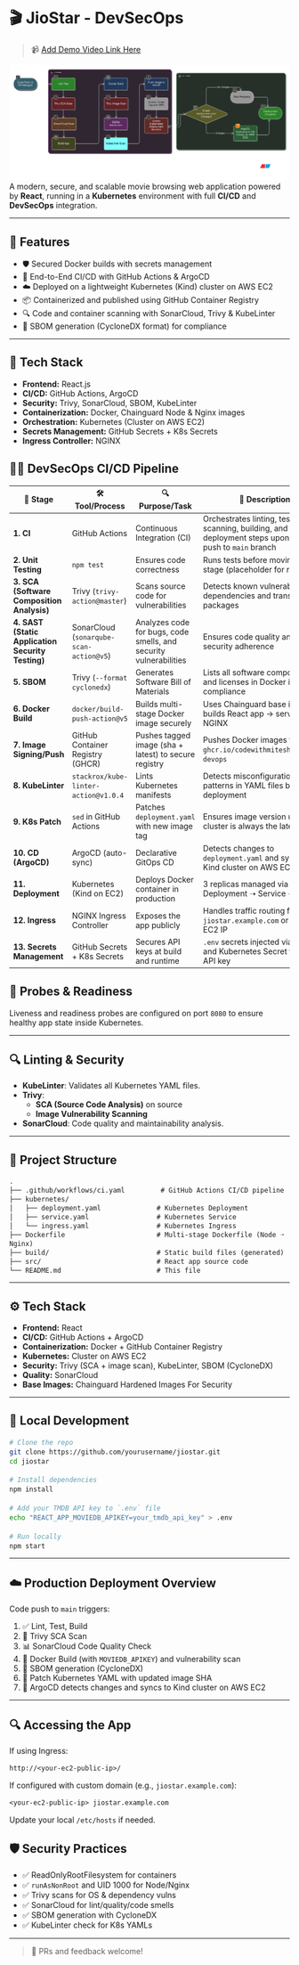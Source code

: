 
# 🎬 JioStar - DevSecOps 

> 📹 [Add Demo Video Link Here]()  

![CI/CD Flowchart](./diagram.png)
A modern, secure, and scalable movie browsing web application powered by **React**, running in a **Kubernetes** environment with full **CI/CD** and **DevSecOps** integration.

---

## 🚀 Features

- 🛡️ Secured Docker builds with secrets management
- 🔄 End-to-End CI/CD with GitHub Actions & ArgoCD
- ☁️ Deployed on a lightweight Kubernetes (Kind) cluster on AWS EC2
- 📦 Containerized and published using GitHub Container Registry
- 🔍 Code and container scanning with SonarCloud, Trivy & KubeLinter
- 📄 SBOM generation (CycloneDX format) for compliance

---

## 🧱 Tech Stack

- **Frontend:** React.js
- **CI/CD:** GitHub Actions, ArgoCD
- **Security:** Trivy, SonarCloud, SBOM, KubeLinter
- **Containerization:** Docker, Chainguard Node & Nginx images
- **Orchestration:** Kubernetes (Cluster on AWS EC2)
- **Secrets Management:** GitHub Secrets + K8s Secrets
- **Ingress Controller:** NGINX


## 🧪🔐 DevSecOps CI/CD Pipeline

| 🔢 Stage       | 🛠 Tool/Process                  | 🔍 Purpose/Task                                                                 | 💬 Description |
|----------------|----------------------------------|----------------------------------------------------------------------------------|----------------|
| **1. CI**       | GitHub Actions                   | Continuous Integration (CI)                                                     | Orchestrates linting, testing, scanning, building, and deployment steps upon code push to `main` branch |
| **2. Unit Testing** | `npm test`                      | Ensures code correctness                                                         | Runs tests before moving to build stage (placeholder for real tests) |
| **3. SCA (Software Composition Analysis)** | Trivy (`trivy-action@master`)           | Scans source code for vulnerabilities                                           | Detects known vulnerabilities in dependencies and transitive packages |
| **4. SAST (Static Application Security Testing)** | SonarCloud (`sonarqube-scan-action@v5`) | Analyzes code for bugs, code smells, and security vulnerabilities                | Ensures code quality and security adherence |
| **5. SBOM**     | Trivy (`--format cyclonedx`)     | Generates Software Bill of Materials                                            | Lists all software components and licenses in Docker image for compliance |
| **6. Docker Build** | `docker/build-push-action@v5`     | Builds multi-stage Docker image securely                                         | Uses Chainguard base images; builds React app → serves via NGINX |
| **7. Image Signing/Push** | GitHub Container Registry (GHCR) | Pushes tagged image (sha + latest) to secure registry                           | Pushes Docker images to `ghcr.io/codewithmitesh/jiostar-devops` |
| **8. KubeLinter** | `stackrox/kube-linter-action@v1.0.4` | Lints Kubernetes manifests                                                       | Detects misconfigurations, anti-patterns in YAML files before deployment |
| **9. K8s Patch** | `sed` in GitHub Actions          | Patches `deployment.yaml` with new image tag                                    | Ensures image version used in cluster is always the latest |
| **10. CD (ArgoCD)** | ArgoCD (auto-sync)              | Declarative GitOps CD                                                            | Detects changes to `deployment.yaml` and syncs to Kind cluster on AWS EC2 |
| **11. Deployment** | Kubernetes (Kind on EC2)        | Deploys Docker container in production                                           | 3 replicas managed via Deployment ➝ Service ➝ Ingress |
| **12. Ingress** | NGINX Ingress Controller         | Exposes the app publicly                                                         | Handles traffic routing from `jiostar.example.com` or public EC2 IP |
| **13. Secrets Management** | GitHub Secrets + K8s Secrets       | Secures API keys at build and runtime                                            | `.env` secrets injected via GitHub and Kubernetes Secret for TMDB API key |


## 🧪 Probes & Readiness

Liveness and readiness probes are configured on port `8080` to ensure healthy app state inside Kubernetes.

---

## 🔍 Linting & Security

- **KubeLinter**: Validates all Kubernetes YAML files.
- **Trivy**:
  - **SCA (Source Code Analysis)** on source
  - **Image Vulnerability Scanning**
- **SonarCloud**: Code quality and maintainability analysis.

---


## 📁 Project Structure

```
.
├── .github/workflows/ci.yaml         # GitHub Actions CI/CD pipeline
├── kubernetes/
│   ├── deployment.yaml              # Kubernetes Deployment
│   ├── service.yaml                 # Kubernetes Service
│   └── ingress.yaml                 # Kubernetes Ingress
├── Dockerfile                       # Multi-stage Dockerfile (Node ➝ Nginx)
├── build/                           # Static build files (generated)
├── src/                             # React app source code
└── README.md                        # This file
```

---

## ⚙️ Tech Stack

- **Frontend:** React
- **CI/CD:** GitHub Actions + ArgoCD
- **Containerization:** Docker + GitHub Container Registry
- **Kubernetes:** Cluster on AWS EC2
- **Security:** Trivy (SCA + image scan), KubeLinter, SBOM (CycloneDX)
- **Quality:** SonarCloud
- **Base Images:** Chainguard Hardened Images For Security

---

## 🧪 Local Development

```bash
# Clone the repo
git clone https://github.com/yourusername/jiostar.git
cd jiostar

# Install dependencies
npm install

# Add your TMDB API key to `.env` file
echo "REACT_APP_MOVIEDB_APIKEY=your_tmdb_api_key" > .env

# Run locally
npm start
```

---

## ☁️ Production Deployment Overview

Code push to `main` triggers:

1. ✅ Lint, Test, Build
2. 🔐 Trivy SCA Scan
3. 📊 SonarCloud Code Quality Check
4. 🐳 Docker Build (with `MOVIEDB_APIKEY`) and vulnerability scan
5. 📄 SBOM generation (CycloneDX)
6. 🔁 Patch Kubernetes YAML with updated image SHA
7. 🚀 ArgoCD detects changes and syncs to Kind cluster on AWS EC2

---

## 🔍 Accessing the App

If using Ingress:

```txt
http://<your-ec2-public-ip>/
```

If configured with custom domain (e.g., `jiostar.example.com`):

```txt
<your-ec2-public-ip> jiostar.example.com
```

Update your local `/etc/hosts` if needed.


## 🛡 Security Practices

- ✅ ReadOnlyRootFilesystem for containers
- ✅ `runAsNonRoot` and UID 1000 for Node/Nginx
- ✅ Trivy scans for OS & dependency vulns
- ✅ SonarCloud for lint/quality/code smells
- ✅ SBOM generation with CycloneDX
- ✅ KubeLinter check for K8s YAMLs

---


> 🔧 PRs and feedback welcome!